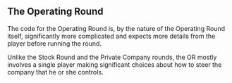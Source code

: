 The Operating Round
---

The code for the Operating Round is, by the nature of the Operating Round itself, significantly more complicated and expects more details from the player before running the round.

Unlike the Stock Round and the Private Company rounds, the OR mostly involves a single player making significant choices about how to steer the company that he or she controls.  